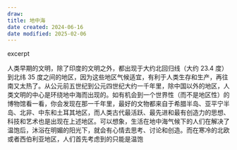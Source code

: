 ```yaml
---
draw:
title: 地中海
date created: 2024-06-16
date modified: 2025-02-06
---
```


excerpt

<!-- more -->

人类早期的文明，除了印度的文明之外，都出现于大约北回归线（大约 23.4 度）到北纬 35 度之间的地区，因为这些地区气候适宜，有利于人类生存和生产，再往南又太热了。从公元前五世纪到公元四世纪大约一千年里，除中国以外的地区，人类文明的中心是环绕地中海而出现的。如有机会到一个世界性（而不是地区性）的博物馆看一看，你会发现在那一千年里，最好的文物都来自于希腊半岛、亚平宁半岛、北非、中东和土耳其地区，而人类古代最活跃、最先进和最有创造力的思想、科技和艺术也是出现在上述地区。可以想象，生活在地中海气候下的人们在解决了温饱后，沐浴在明媚的阳光下，就会有心情去思考、讨论和创造。而在寒冷的北欧或者西伯利亚地区，人们首先考虑到的只能是温饱
